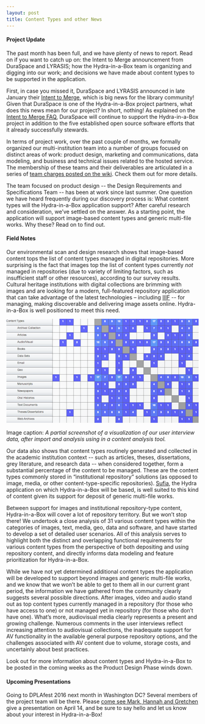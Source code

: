 ```yaml
---
layout: post
title: Content Types and other News
---
```


#### Project Update
The past month has been full, and we have plenty of news to report. Read on if you want to catch up on: the Intent to Merge announcement from DuraSpace and LYRASIS; how the Hydra-in-a-Box team is organizing and digging into our work; and decisions we have made about content types to be supported in the application.

First, in case you missed it, DuraSpace and LYRASIS announced in late January their [Intent to Merge](http://duraspace.org/node/2775), which is big news for the library community! Given that DuraSpace is one of the Hydra-in-a-Box project partners, what does this news mean for our project? In short, nothing!  As explained on the [Intent to Merge FAQ](http://duraspace.org/about/mergefaq#whatdoesitmean), DuraSpace will continue to support the Hydra-in-a-Box project in addition to the five established open source software efforts that it already successfully stewards. 

In terms of project work, over the past couple of months, we formally organized our multi-institution team into a number of groups focused on distinct areas of work: product design, marketing and communications, data modeling, and business and technical issues related to the hosted service. The membership of these teams and their deliverables are articulated in a series of [team charges posted on the wiki](https://wiki.duraspace.org/display/hydra/Hydra-in-a-Box+Team+Charges). Check them out for more details.

The team focused on product design -- the Design Requirements and Specifications Team -- has been at work since last summer. One question we have heard frequently during our discovery process is: What content types will the Hydra-in-a-Box application support? After careful research and consideration, we’ve settled on the answer. As a starting point, the application will support image-based content types and generic multi-file works. Why these? Read on to find out.

#### Field Notes
Our environmental scan and design research shows that image-based content tops the list of content types managed in digital repositories. More surprising is the fact that images top the list of content types currently _not_ managed in repositories (due to variety of limiting factors, such as insufficient staff or other resources), according to our survey results. Cultural heritage institutions with digital collections are brimming with images and are looking for a modern, full-featured repository application that can take advantage of the latest technologies – including [IIIF]( http://iiif.io/) -- for managing, making discoverable and delivering image assets online. Hydra-in-a-Box is well positioned to meet this need.

<img src="/images/contentTypeCodeCo-occurence.png">

Image caption: _A partial screenshot of a visualization of our user interview data, after import and analysis using in a content analysis tool._

Our data also shows that content types routinely generated and collected in the academic institution context -- such as articles, theses, dissertations, grey literature, and research data -- when considered together, form a substantial percentage of the content to be managed. These are the content types commonly stored in “institutional repository” solutions (as opposed to image, media, or other content-type-specific repositories).  [Sufia](http://sufia.io), the Hydra application on which Hydra-in-a-Box will be based, is well suited to this kind of content given its support for deposit of generic multi-file works. 

Between support for images and institutional repository-type content, Hydra-in-a-Box will cover a lot of repository territory. But we won’t stop there!  We undertook a close analysis of 31 various content types within the categories of images, text, media, geo, data and software, and have started to develop a set of detailed user scenarios. All of this analysis serves to highlight both the distinct and overlapping functional requirements for various content types from the perspective of both depositing and using repository content, and directly informs data modeling and feature prioritization for Hydra-in-a-Box.

While we have not yet determined additional content types the application will be developed to support beyond images and generic multi-file works, and we know that we won’t be able to get to them all in our current grant period, the information we have gathered from the community clearly suggests several possible directions. After images, video and audio stand out as top content types currently managed in a repository (for those who have access to one) or not managed yet in repository (for those who don’t have one). What’s more, audiovisual media clearly represents a present and growing challenge. Numerous comments in the user interviews reflect increasing attention to audiovisual collections, the inadequate support for AV functionality in the available general purpose repository options, and the challenges associated with AV content due to volume, storage costs, and uncertainly about best practices.

Look out for more information about content types and Hydra-in-a-Box to be posted in the coming weeks as the Product Design Phase winds down.


#### Upcoming Presentations
Going to DPLAfest 2016 next month in Washington DC? Several members of the project team will be there. Please [come see Mark, Hannah and Gretchen]( http://dp.la/info/get-involved/dplafest/april-2016/agenda/) give a presentation on April 14, and be sure to say hello and let us know about your interest in Hydra-in-a-Box!
